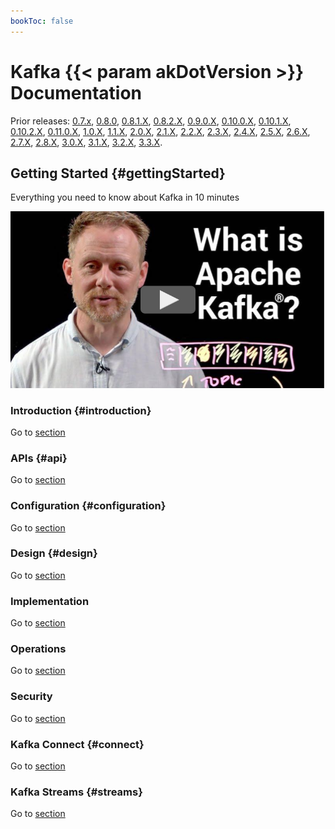 ```yaml
---
bookToc: false
---
```


# Kafka {{< param akDotVersion >}} Documentation

Prior releases: [0.7.x](/07/documentation.html),
[0.8.0](/08/documentation.html), [0.8.1.X](/081/documentation.html),
[0.8.2.X](/082/documentation.html), [0.9.0.X](/090/documentation.html),
[0.10.0.X](/0100/documentation.html),
[0.10.1.X](/0101/documentation.html),
[0.10.2.X](/0102/documentation.html),
[0.11.0.X](/0110/documentation.html), [1.0.X](/10/documentation.html),
[1.1.X](/11/documentation.html), [2.0.X](/20/documentation.html),
[2.1.X](/21/documentation.html), [2.2.X](/22/documentation.html),
[2.3.X](/23/documentation.html), [2.4.X](/24/documentation.html),
[2.5.X](/25/documentation.html), [2.6.X](/26/documentation.html),
[2.7.X](/27/documentation.html), [2.8.X](/28/documentation.html),
[3.0.X](/30/documentation.html), [3.1.X](/31/documentation.html),
[3.2.X](/32/documentation.html), [3.3.X](/33/documentation.html).

## Getting Started {#gettingStarted}

Everything you need to know about Kafka in 10 minutes

[![](what_is_kafka.png)](https://youtube.com/watch?v=FKgi3n-FyNU&rel=0&showinfo=0&end=602)

### Introduction {#introduction}

Go to [section](intro)

### APIs {#api}

Go to [section](api)

### Configuration {#configuration}

Go to [section](configuration)

### Design {#design}

Go to [section](design)

### Implementation

Go to [section](implementation)

### Operations

Go to [section](operations)

### Security

Go to [section](security)

### Kafka Connect {#connect}

Go to [section](connect)

### Kafka Streams {#streams}

Go to [section](streams)
